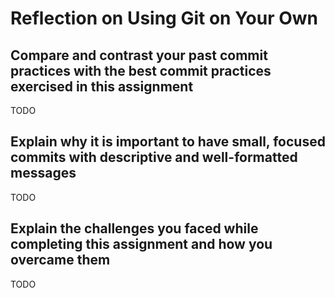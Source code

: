 # Reflection on Using Git on Your Own

## Compare and contrast your past commit practices with the best commit practices exercised in this assignment

TODO

## Explain why it is important to have small, focused commits with descriptive and well-formatted messages

TODO

## Explain the challenges you faced while completing this assignment and how you overcame them

TODO
